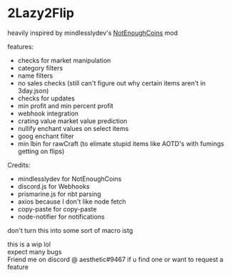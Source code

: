 # 2Lazy2Flip
heavily inspired by mindlesslydev's [NotEnoughCoins](https://github.com/mindlesslydev/NotEnoughCoins) mod  

features:
- checks for market manipulation
- category filters 
- name filters
- no sales checks (still can't figure out why certain items aren't in 3day.json)
- checks for updates 
- min profit and min percent profit
- webhook integration
- crating value market value prediction 
- nullify enchant values on select items
- goog enchant filter
- min lbin for rawCraft (to elimate stupid items like AOTD's with fumings getting on flips)

Credits:
- mindlesslydev for NotEnoughCoins
- discord.js for Webhooks
- prismarine.js for nbt parsing
- axios because I don't like node fetch
- copy-paste for copy-paste
- node-notifier for notifications

don't turn this into some sort of macro istg

this is a wip lol  
expect many bugs  
Friend me on discord @ aesthetic#9467 if u find one or want to request a feature
